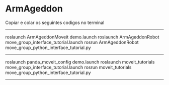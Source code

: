 # ArmAgeddon
Copiar e colar os seguintes codigos no terminal

-----------------------------------------------------------
roslaunch   ArmAgeddonMoveit    demo.launch
roslaunch   ArmAgeddonRobot     move_group_interface_tutorial.launch
rosrun      ArmAgeddonRobot     move_group_python_interface_tutorial.py

-----------------------------------------------------------
roslaunch   panda_moveit_config demo.launch
roslaunch   moveit_tutorials    move_group_interface_tutorial.launch
rosrun      moveit_tutorials    move_group_python_interface_tutorial.py

-----------------------------------------------------------
